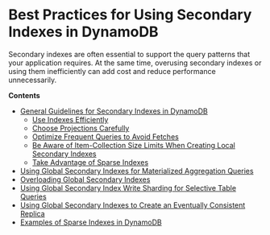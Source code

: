 # Best Practices for Using Secondary Indexes in DynamoDB<a name="bp-indexes"></a>

Secondary indexes are often essential to support the query patterns that your application requires\. At the same time, overusing secondary indexes or using them inefficiently can add cost and reduce performance unnecessarily\.

**Contents**
+ [General Guidelines for Secondary Indexes in DynamoDB](bp-indexes-general.md)
  + [Use Indexes Efficiently](bp-indexes-general.md#bp-indexes-general-efficiency)
  + [Choose Projections Carefully](bp-indexes-general.md#bp-indexes-general-projections)
  + [Optimize Frequent Queries to Avoid Fetches](bp-indexes-general.md#bp-indexes-general-fetches)
  + [Be Aware of Item\-Collection Size Limits When Creating Local Secondary Indexes](bp-indexes-general.md#bp-indexes-general-expanding-collections)
  + [Take Advantage of Sparse Indexes](bp-indexes-general-sparse-indexes.md)
+ [Using Global Secondary Indexes for Materialized Aggregation Queries](bp-gsi-aggregation.md)
+ [Overloading Global Secondary Indexes](bp-gsi-overloading.md)
+ [Using Global Secondary Index Write Sharding for Selective Table Queries](bp-indexes-gsi-sharding.md)
+ [Using Global Secondary Indexes to Create an Eventually Consistent Replica](bp-indexes-gsi-replica.md)
+ [Examples of Sparse Indexes in DynamoDB](bp-indexes-sparse-examples.md)